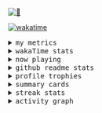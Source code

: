 [![🐙](https://hits.seeyoufarm.com/api/count/incr/badge.svg?url=https%3A%2F%2Fgithub.com%2Fktnkk%2Fhit-counter&count_bg=%23070707&title_bg=%23070707&icon=&icon_color=%23E7E7E7&title=visitors&edge_flat=true)](https://hits.seeyoufarm.com)

[![wakatime](https://wakatime.com/badge/user/43ee8060-219a-4cc8-b7a0-9a681ab5a8a7.svg)](https://wakatime.com/@43ee8060-219a-4cc8-b7a0-9a681ab5a8a7)

<details>
  <summary> <samp>my metrics</samp></summary>
  
  <br>
  
 ![🐳](https://github.com/kkhys/kkhys/blob/main/github-metrics.svg)
  
  ***
</details>

<details>
  <summary> <samp>wakaTime stats</samp></summary>
  
  <br>
  
<!--START_SECTION:waka-->
![Code Time](http://img.shields.io/badge/Code%20Time-1%2C309%20hrs%2015%20mins-blue)

**🐱 My GitHub Data** 

> 📦 5.1 MB Used in GitHub's Storage 
 > 
> 🏆 2,710 Contributions in the Year 2023
 > 
> 💼 Opted to Hire
 > 
> 📜 3 Public Repositories 
 > 
> 🔑 59 Private Repositories 
 > 
**I'm an Early 🐤** 

```text
🌞 Morning                11139 commits       ███████████░░░░░░░░░░░░░░   42.68 % 
🌆 Daytime                6156 commits        ██████░░░░░░░░░░░░░░░░░░░   23.59 % 
🌃 Evening                7504 commits        ███████░░░░░░░░░░░░░░░░░░   28.75 % 
🌙 Night                  1299 commits        █░░░░░░░░░░░░░░░░░░░░░░░░   04.98 % 
```
📅 **I'm Most Productive on Monday** 

```text
Monday                   4812 commits        █████░░░░░░░░░░░░░░░░░░░░   18.44 % 
Tuesday                  4391 commits        ████░░░░░░░░░░░░░░░░░░░░░   16.83 % 
Wednesday                4560 commits        ████░░░░░░░░░░░░░░░░░░░░░   17.47 % 
Thursday                 4180 commits        ████░░░░░░░░░░░░░░░░░░░░░   16.02 % 
Friday                   4416 commits        ████░░░░░░░░░░░░░░░░░░░░░   16.92 % 
Saturday                 1934 commits        ██░░░░░░░░░░░░░░░░░░░░░░░   07.41 % 
Sunday                   1805 commits        ██░░░░░░░░░░░░░░░░░░░░░░░   06.92 % 
```


📊 **This Week I Spent My Time On** 

```text
🕑︎ Time Zone: Asia/Tokyo

💬 Programming Languages: 
Other                    5 hrs 40 mins       ███████████████████░░░░░░   76.80 % 
JSON                     30 mins             ██░░░░░░░░░░░░░░░░░░░░░░░   06.98 % 
GitIgnore file           13 mins             █░░░░░░░░░░░░░░░░░░░░░░░░   03.08 % 
TypeScript               13 mins             █░░░░░░░░░░░░░░░░░░░░░░░░   03.03 % 
JavaScript               13 mins             █░░░░░░░░░░░░░░░░░░░░░░░░   03.00 % 

🔥 Editors: 
Chrome                   5 hrs 40 mins       ███████████████████░░░░░░   76.70 % 
WebStorm                 1 hr 43 mins        ██████░░░░░░░░░░░░░░░░░░░   23.30 % 

💻 Operating System: 
Mac                      5 hrs 10 mins       ██████████████████░░░░░░░   70.04 % 
Linux                    2 hrs 12 mins       ███████░░░░░░░░░░░░░░░░░░   29.96 % 
```


 Last Updated on 2023/08/16 18:45:49 UTC
<!--END_SECTION:waka-->
  
  ***
</details>


<details>
  <summary> <samp>now playing</samp></summary>
  
  <br>
 
 [![🐟](https://spotify-github-profile.vercel.app/api/view?uid=31ryofms4dnv7mrohhepo4c4zgqu&cover_image=true&theme=default&show_offline=false&background_color=121212&bar_color=53b14f&bar_color_cover=false)](https://open.spotify.com/user/31ryofms4dnv7mrohhepo4c4zgqu)
  
  ***
</details>

<details>
  <summary> <samp>github readme stats</samp></summary>
  
  <br>
  
 <p align="left"> 
  <img alt="🐠" src="https://github-readme-stats.vercel.app/api?username=kkhys&count_private=true&show_icons=true&theme=dark&include_all_commits=true" />
  <img alt="🐟" src="https://github-readme-stats.vercel.app/api/top-langs/?username=kkhys&layout=compact&theme=dark&langs_count=10&hide=HTML,CSS,SCSS" />
</p>
  
  ***
</details>

<details>
  <summary> <samp>profile trophies</samp></summary>
  
  <br>
  
  [![🐬](https://github-profile-trophy.vercel.app/?username=kkhys&rank=SECRET,SSS,SS,S,AAA,AA,A&theme=darkhub&row=1&margin-w=10&no-bg=true)](https://github.com/ryo-ma/github-profile-trophy)
  
  ***
</details>

<details>
  <summary> <samp>summary cards</samp></summary>
  
  <br>
  
  ![🐋](https://github-profile-summary-cards.vercel.app/api/cards/profile-details?username=kkhys&theme=github_dark)
  ![🦑](https://github-profile-summary-cards.vercel.app/api/cards/repos-per-language?username=kkhys&theme=github_dark)
  ![🦭](https://github-profile-summary-cards.vercel.app/api/cards/most-commit-language?username=kkhys&theme=github_dark)
  ![🦀](https://github-profile-summary-cards.vercel.app/api/cards/stats?username=kkhys&theme=github_dark)
  ![🦈](https://github-profile-summary-cards.vercel.app/api/cards/productive-time?username=kkhys&theme=github_dark)
  
  ***
</details>

<details>
  <summary> <samp>streak stats</samp></summary>
  
  <br>
  
  [![🐠](http://github-readme-streak-stats.herokuapp.com?user=kkhys&theme=dark)](https://git.io/streak-stats)
  
  ***
</details>

<details>
  <summary> <samp>activity graph</samp></summary>
  
  <br>
  
  [![🐡](https://github-readme-activity-graph.cyclic.app/graph?username=kkhys&theme=xcode)](https://github.com/ashutosh00710/github-readme-activity-graph)
  
  ***
</details>
